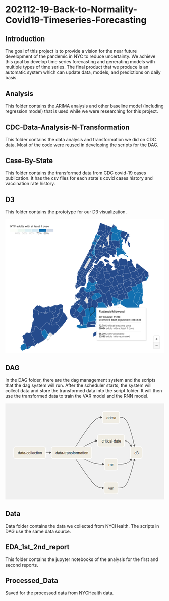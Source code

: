 # 202112-19-Back-to-Normality-Covid19-Timeseries-Forecasting

## Introduction

The goal of this project is to provide a vision for the near future development of the pandemic in NYC to reduce uncertainty. We achieve this goal by develop time series forecasting and generating models with multiple types of time series. The final product that we produce is an automatic system which can update data, models, and predictions on daily basis.

## Analysis

This folder contains the ARIMA analysis and other baseline model (including regression model) that is used while we were researching for this project.

## CDC-Data-Analysis-N-Transformation

This folder contains the data analysis and transformation we did on CDC data. Most of the code were reused in developing the scripts for the DAG.

## Case-By-State

This folder contains the transformed data from CDC covid-19 cases publication. It has the csv files for each state's covid cases history and vaccination rate history.

## D3

This folder contains the prototype for our D3 visualization.

![Alt text](./d3.png?raw=true "D3 Visualization")

## DAG

In the DAG folder, there are the dag management system and the scripts that the dag system will run. After the scheduler starts, the system will collect data and store the transformed data into the script folder. It will then use the transformed data to train the VAR model and the RNN model.

![Alt text](./airflow_graph.png?raw=true "Airflow System")

## Data

Data folder contains the data we collected from NYCHealth. The scripts in DAG use the same data source.

## EDA_1st_2nd_report

This folder contains the jupyter notebooks of the analysis for the first and second reports.

## Processed_Data

Saved for the processed data from NYCHealth data.



